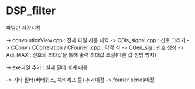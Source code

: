# DSP_filter

파일만 저장시킴

-> convolutionView.cpp : 전체 파일 사용 내역
-> CDis_signal.cpp : 신호 그리기
-> CConv / CCorrelation / CFourier .cpp : 각각 식
-> CGen_sig : 신호 생성
-> Adj_MAX : 신호의 최대값을 통해 출력 최대값 조절(다른 값 침범 방지)

-> exe파일 추가 : 실제 필터 설계 내용 

-> 기타 필터(버터워스, 쳬비셰프 등) 추가예정
-> fourier series예정
